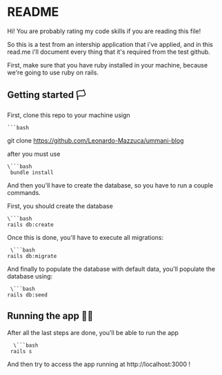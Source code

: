 # README

Hi! You are probably rating my code skills if you are reading this file!

So this is a test from an intership application that i've applied, and in this read.me i'll
document every thing that it's required from the test github.

First, make sure that you have ruby installed in your machine, because we're going to
use ruby on rails.

## Getting started 🏳️

  First, clone this repo to your machine usign 

    ```bash
git clone https://github.com/Leonardo-Mazzuca/ummani-blog



  after you must use 
  
    \```bash
     bundle install


  And then you'll have to create the database, so 
  you have to run a couple commands.

  First, you should create the database 
  
    \```bash
    rails db:create
  
  
  Once this is done, you'll have to execute all migrations:

     \```bash
    rails db:migrate
   

  And finally to populate the database with default data, you'll
  populate the database using:

     \```bash
    rails db:seed


## Running the app 🏃‍♂️

  After all the last steps are done, you'll be able to run the app

      \```bash
     rails s

      
  And then try to access the app running at http://localhost:3000 !

  



